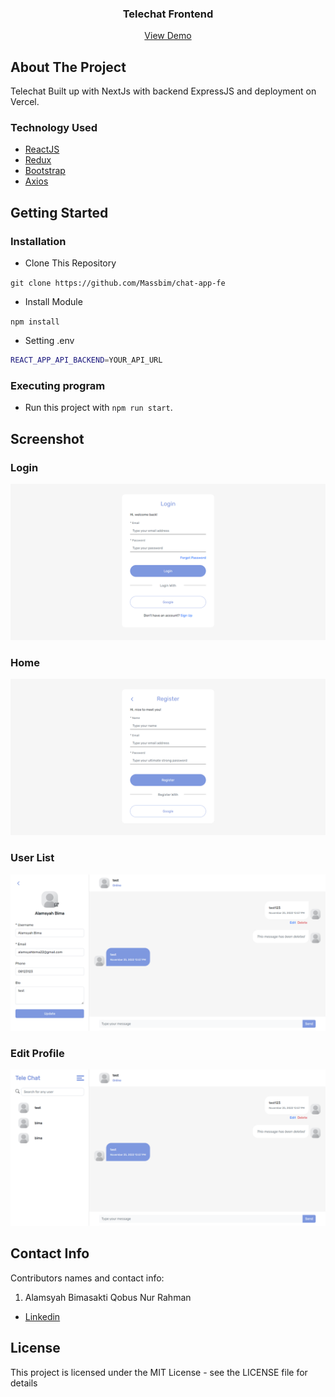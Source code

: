 <h3 align="center">Telechat Frontend</h3>
<p align="center">
  <a href="http://chat-app-fe-sigma.vercel.app/">View Demo</a>
</p>

<!-- ABOUT THE PROJECT -->

## About The Project

Telechat Built up with NextJs with backend ExpressJS and deployment on Vercel.

### Technology Used

- [ReactJS](https://reactjs.org/)
- [Redux](https://redux.js.org/)
- [Bootstrap](https://getbootstrap.com/)
- [Axios](https://github.com/axios/axios)

<!-- GETTING STARTED -->

## Getting Started

### Installation

- Clone This Repository

`git clone https://github.com/Massbim/chat-app-fe`

- Install Module

`npm install`

- Setting .env

```bash
REACT_APP_API_BACKEND=YOUR_API_URL
```

### Executing program

- Run this project with `npm run start`.

<!-- SCREENSHOT -->

## Screenshot

### Login

<img src="./readme/Telechat-1.png" />

### Home

<img src="./readme/Telechat-2.png" />

### User List

<img src="./readme/Telechat-4.png" />

### Edit Profile

<img src="./readme/Telechat-3.png" />

<!-- CONTACT INFO -->

## Contact Info

Contributors names and contact info:

1. Alamsyah Bimasakti Qobus Nur Rahman

- [Linkedin](https://www.linkedin.com/in/alamsyahbimasakti)

## License

This project is licensed under the MIT License - see the LICENSE file for details
